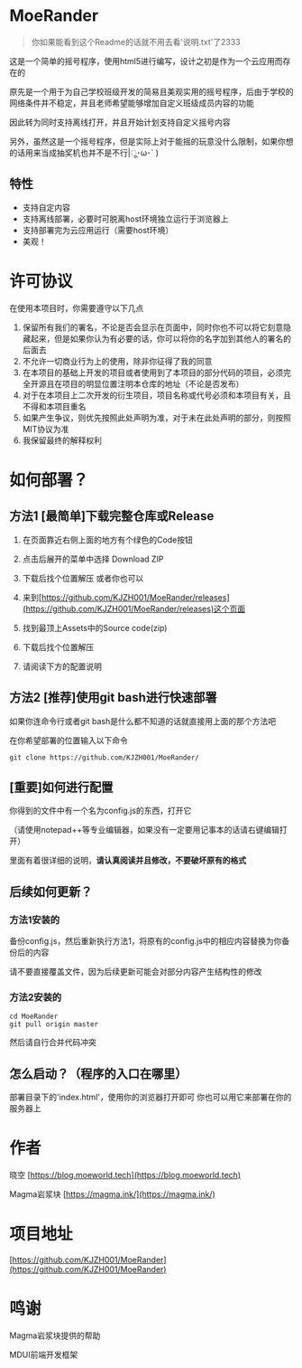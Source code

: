# MoeRander
> 你如果能看到这个Readme的话就不用去看'说明.txt'了2333

这是一个简单的摇号程序，使用html5进行编写，设计之初是作为一个云应用而存在的

原先是一个用于为自己学校班级开发的简易且美观实用的摇号程序，后由于学校的网络条件并不稳定，并且老师希望能够增加自定义班级成员内容的功能

因此转为同时支持离线打开，并且开始计划支持自定义摇号内容

另外，虽然这是一个摇号程序，但是实际上对于能摇的玩意没什么限制，如果你想的话用来当成抽奖机也并不是不行|ू･ω･` )

## 特性
- 支持自定内容
- 支持离线部署，必要时可脱离host环境独立运行于浏览器上
- 支持部署完为云应用运行（需要host环境）
- 美观！

# 许可协议
在使用本项目时，你需要遵守以下几点
1. 保留所有我们的署名，不论是否会显示在页面中，同时你也不可以将它刻意隐藏起来，但是如果你认为有必要的话，你可以将你的名字加到其他人的署名的后面去
2. 不允许一切商业行为上的使用，除非你征得了我的同意
3. 在本项目的基础上开发的项目或者使用到了本项目的部分代码的项目，必须完全开源且在项目的明显位置注明本仓库的地址（不论是否发布）
4. 对于在本项目上二次开发的衍生项目，项目名称或代号必须和本项目有关，且不得和本项目重名
5. 如果产生争议，则优先按照此处声明为准，对于未在此处声明的部分，则按照MIT协议为准
6. 我保留最终的解释权利

# 如何部署？

## 方法1 [最简单]下载完整仓库或Release
1. 在页面靠近右侧上面的地方有个绿色的Code按钮
2. 点击后展开的菜单中选择 Download ZIP
3. 下载后找个位置解压
或者你也可以
1. 来到[https://github.com/KJZH001/MoeRander/releases](https://github.com/KJZH001/MoeRander/releases)这个页面
2. 找到最顶上Assets中的Source code(zip)
3. 下载后找个位置解压

4. 请阅读下方的配置说明

## 方法2 [推荐]使用git bash进行快速部署
如果你连命令行或者git bash是什么都不知道的话就直接用上面的那个方法吧

在你希望部署的位置输入以下命令
```
git clone https://github.com/KJZH001/MoeRander/
```

## [重要]如何进行配置
你得到的文件中有一个名为config.js的东西，打开它

（请使用notepad++等专业编辑器，如果没有一定要用记事本的话请右键编辑打开）

里面有着很详细的说明，**请认真阅读并且修改，不要破坏原有的格式**

## 后续如何更新？
### 方法1安装的
备份config.js，然后重新执行方法1，将原有的config.js中的相应内容替换为你备份后的内容

请不要直接覆盖文件，因为后续更新可能会对部分内容产生结构性的修改

### 方法2安装的
```
cd MoeRander
git pull origin master
```
然后请自行合并代码冲突

## 怎么启动？（程序的入口在哪里）
部署目录下的'index.html'，使用你的浏览器打开即可
你也可以用它来部署在你的服务器上

# 作者

晓空 [https://blog.moeworld.tech](https://blog.moeworld.tech)

Magma岩浆块 [https://magma.ink/](https://magma.ink/)

# 项目地址

[https://github.com/KJZH001/MoeRander](https://github.com/KJZH001/MoeRander)

#  鸣谢
Magma岩浆块提供的帮助

MDUI前端开发框架

